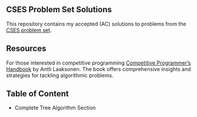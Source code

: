 ## CSES Problem Set Solutions

This repository contains my accepted (AC) solutions to problems from the [CSES problem set](https://cses.fi/problemset/).

## Resources

For those interested in competitive programming [Competitive Programmer’s Handbook](https://cses.fi/book/book.pdf) by Antti Laaksonen. The book offers comprehensive insights and strategies for tackling algorithmic problems.

## Table of Content
- Complete Tree Algorithm Section